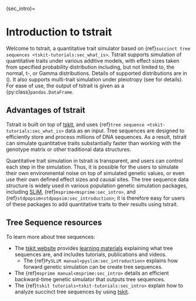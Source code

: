 (sec_intro)=

# Introduction to tstrait

Welcome to tstrait, a quantitative trait simulator based on
{ref}`succinct tree sequences <tskit-tutorials:sec_what_is>`. Tstrait supports simulation of quantitative
traits under various additive models, with effect sizes taken from specified probability distribution
including, but not limited to, the normal, t-, or Gamma distributions. Details of supported
distributions are in ([](effect_size_dist)). It also supports
multi-trait simulation under pleiotropy (see [](multi_trait) for details). For ease of use, the
output of tstrait is given as a {py:class}`pandas.DataFrame`.

## Advantages of tstrait

Tstrait is built on top of [tskit](https://tskit.dev/), and uses
{ref}`tree sequence <tskit-tutorials:sec_what_is>` data as an input. Tree sequences are designed to
efficiently store and process millions of DNA sequences. As a result, tstrait can simulate
quantitative traits substantially faster than working with the genotype matrix or other traditional
data structures.

Quantitative trait simulation in tstrait is transparent, and users can control each step in the simulation. Thus,
it is possible for the users to simulate their own environmental noise on top of simulated genetic values,
or even use their own defined effect sizes and causal sites. The tree sequence data structure is widely used in
various population genetic simulation packages, including [SLiM](https://messerlab.org/slim/),
{ref}`msprime<msprime:sec_intro>`, and {ref}`stdpopsim<stdpopsim:sec_introduction>`; it is therefore easy for
users of these packages to add quantitative traits to their results using tstrait.

## Tree Sequence resources

To learn more about tree sequences:

- The [tskit website](https://tskit.dev/) provides [learning materials](https://tskit.dev/learn/) explaining
  what tree sequences are, and includes tutorials, publications and videos.
  - The {ref}`PySLiM manual<pyslim:sec_introduction>` explains how forward genetic simulation can be create
  tree sequences.
- The {ref}`msprime manual<msprime:sec_intro>` details an efficient backward-time genetic simulator that outputs
  tree sequences.
- The {ref}`tskit tutorials<tskit-tutorials:sec_intro>` explain how to analyze succinct tree sequences
  by using [tskit](https://tskit.dev/).
